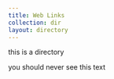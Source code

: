 ```yaml
---
title: Web Links
collection: dir
layout: directory
---
```


this is a directory

you should never see this text


